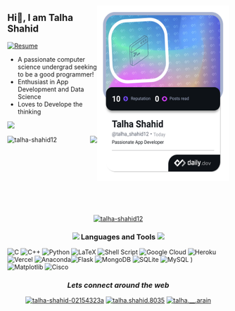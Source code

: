 <br><br>
<div align="left">
  <a href="https://app.daily.dev/Talha-Shahid12" target="_blank">
    <img
      width="300"
      height="400"
      align="right"
      src="https://github.com/Talha-Shahid12/Talha-Shahid12/blob/main/talha.png" alt="Talha's Dev Card"
    />
  </a>
</div>


<h2> Hi👋, I am Talha Shahid </h2>
  <a href="https://drive.google.com/file/d/1ev9qa_liOLRsFnzIdGTyMpBUfN9IC1f0/view?usp=drive_link">
    <img
      src="https://img.shields.io/badge/Resume--brightgreen?style=flat-square&logo=standardresume&labelColor=healthiness"
      alt="Resume"
    />
  </a>

- A passionate computer science undergrad seeking to be a good programmer!
- Enthusiast in App Development and Data Science
- Loves to Develope the thinking

<a>
  <img height="200em" src="https://github-readme-stats.vercel.app/api?username=talha-shahid12&show_icons=true&theme=dark"/>
</a>

<br>



<div align="center">

<p align="center">
    <img align="left" height="180em" src="https://github-readme-streak-stats.herokuapp.com/?user=talha-shahid12&theme=dark" alt="talha-shahid12" />
<img align="right" height="180em" src="https://github-readme-stats.vercel.app/api/top-langs/?username=talha-shahid12&layout=compact&theme=dark&langs_count=8"/>
</p>

</div>

<p align="center">
  <a href="https://github.com/ryo-ma/github-profile-trophy">
    <img src="https://github-profile-trophy.vercel.app/?username=talha-shahid12&theme=darkhub&row=1" alt="talha-shahid12"/>
  </a>
</p>
</div>

<h3 align="center"> <img src = "https://media2.giphy.com/media/QssGEmpkyEOhBCb7e1/giphy.gif?cid=ecf05e47a0n3gi1bfqntqmob8g9aid1oyj2wr3ds3mg700bl&rid=giphy.gif" width = 18px> Languages and Tools <img src = "https://media2.giphy.com/media/QssGEmpkyEOhBCb7e1/giphy.gif?cid=ecf05e47a0n3gi1bfqntqmob8g9aid1oyj2wr3ds3mg700bl&rid=giphy.gif" width = 18px> </h3>

![C](https://img.shields.io/badge/c-%2300599C.svg?style=flat&logo=c&logoColor=white) ![C++](https://img.shields.io/badge/c++-%2300599C.svg?style=flat&logo=c%2B%2B&logoColor=white) ![Python](https://img.shields.io/badge/python-3670A0?style=flat&logo=python&logoColor=ffdd54) ![LaTeX](https://img.shields.io/badge/latex-%23008080.svg?style=flat&logo=latex&logoColor=white) ![Shell Script](https://img.shields.io/badge/shell_script-%23121011.svg?style=flat&logo=gnu-bash&logoColor=white) ![Google Cloud](https://img.shields.io/badge/GoogleCloud-%234285F4.svg?style=flat&logo=google-cloud&logoColor=white) ![Heroku](https://img.shields.io/badge/heroku-%23430098.svg?style=flat&logo=heroku&logoColor=white) 
![Vercel](https://img.shields.io/badge/vercel-%23000000.svg?style=flat&logo=vercel&logoColor=white) ![Anaconda](https://img.shields.io/badge/Anaconda-%2344A833.svg?style=flat&logo=anaconda&logoColor=white)![Flask](https://img.shields.io/badge/flask-%23000.svg?style=flat&logo=flask&logoColor=white) ![MongoDB](https://img.shields.io/badge/MongoDB-%234ea94b.svg?style=flat&logo=mongodb&logoColor=white) ![SQLite](https://img.shields.io/badge/sqlite-%2307405e.svg?style=flat&logo=sqlite&logoColor=white) ![MySQL](https://img.shields.io/badge/mysql-%2300000f.svg?style=flat&logo=mysql&logoColor=white) ) ![Matplotlib](https://img.shields.io/badge/Matplotlib-%23ffffff.svg?style=flat&logo=Matplotlib&logoColor=black)  ![Cisco](https://img.shields.io/badge/cisco-%23049fd9.svg?style=flat&logo=cisco&logoColor=black)

</p>
<h3 align="center"><em>Lets connect around the web</em></h3>
<p align="center">
   <a href="https://www.linkedin.com/in/talha-shahid-02154323a/" target="blank"><img src="https://raw.githubusercontent.com/rahuldkjain/github-profile-readme-generator/master/src/images/icons/Social/linked-in-alt.svg" alt="talha-shahid-02154323a" height="30" width="40" /></a>
  <a href="https://fb.com/talha.shahid.8035" target="blank"><img src="https://raw.githubusercontent.com/rahuldkjain/github-profile-readme-generator/master/src/images/icons/Social/facebook.svg" alt="talha.shahid.8035" height="30" width="40" /></a>
  <a href="https://instagram.com/talha.__.arain" target="blank"><img src="https://raw.githubusercontent.com/rahuldkjain/github-profile-readme-generator/master/src/images/icons/Social/instagram.svg" alt="talha.__.arain" height="30" width="40" /></a>
  </a>
</p>  


